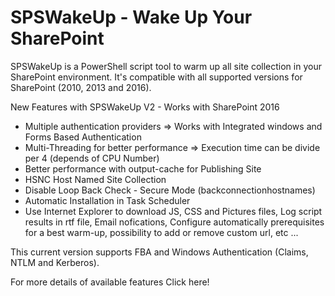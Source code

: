 # SPSWakeUp - Wake Up Your SharePoint
SPSWakeUp is a PowerShell script tool to warm up all site collection in your SharePoint environment. It's compatible with all supported versions for SharePoint (2010, 2013 and 2016).

New Features with SPSWakeUp V2 - Works with SharePoint 2016 

* Multiple authentication providers => Works with Integrated windows and Forms Based Authentication
* Multi-Threading for better performance => Execution time can be divide per 4 (depends of CPU Number)
* Better performance with output-cache for Publishing Site
* HSNC Host Named Site Collection
* Disable Loop Back Check - Secure Mode (backconnectionhostnames)
* Automatic Installation in Task Scheduler
* Use Internet Explorer to download JS, CSS and Pictures files, Log script results in rtf file, Email nofications, Configure automatically prerequisites for a best warm-up, possibility to add or remove custom url, etc ... 

This current version supports FBA and Windows Authentication (Claims, NTLM and Kerberos).

For more details of available features Click here!